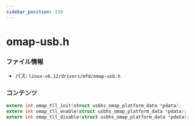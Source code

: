 ```yaml
---
sidebar_position: 150
---
```

# omap-usb.h

### ファイル情報

- パス: `linux-v6.12/drivers/mfd/omap-usb.h`

### コンテンツ

```h
extern int omap_tll_init(struct usbhs_omap_platform_data *pdata);
extern int omap_tll_enable(struct usbhs_omap_platform_data *pdata);
extern int omap_tll_disable(struct usbhs_omap_platform_data *pdata);

```
